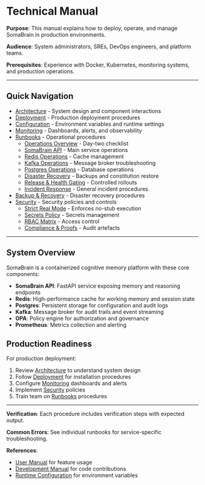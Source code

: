 # Technical Manual

**Purpose**: This manual explains how to deploy, operate, and manage SomaBrain in production environments.

**Audience**: System administrators, SREs, DevOps engineers, and platform teams.

**Prerequisites**: Experience with Docker, Kubernetes, monitoring systems, and production operations.

---

## Quick Navigation

- [Architecture](architecture.md) - System design and component interactions
- [Deployment](deployment.md) - Production deployment procedures
- [Configuration](configuration.md) - Environment variables and runtime settings
- [Monitoring](monitoring.md) - Dashboards, alerts, and observability
- [Runbooks](runbooks/) - Operational procedures
  - [Operations Overview](runbooks/operations-overview.md) - Day-two checklist
  - [SomaBrain API](runbooks/somabrain-api.md) - Main service operations
  - [Redis Operations](runbooks/redis-operations.md) - Cache management
  - [Kafka Operations](runbooks/kafka-operations.md) - Message broker troubleshooting
  - [Postgres Operations](runbooks/postgres-operations.md) - Database operations
  - [Disaster Recovery](runbooks/disaster-recovery.md) - Backups and constitution restore
  - [Release & Health Gating](runbooks/release-health-gating.md) - Controlled rollouts
  - [Incident Response](runbooks/incident-response.md) - General incident procedures
- [Backup & Recovery](backup-and-recovery.md) - Disaster recovery procedures
- [Security](security/) - Security policies and controls
  - [Strict Real Mode](security/strict-mode.md) - Enforces no-stub execution
  - [Secrets Policy](security/secrets-policy.md) - Secrets management
  - [RBAC Matrix](security/rbac-matrix.md) - Access control
  - [Compliance & Proofs](security/compliance-and-proofs.md) - Audit artefacts

---

## System Overview

SomaBrain is a containerized cognitive memory platform with these core components:

- **SomaBrain API**: FastAPI service exposing memory and reasoning endpoints
- **Redis**: High-performance cache for working memory and session state
- **Postgres**: Persistent storage for configuration and audit logs
- **Kafka**: Message broker for audit trails and event streaming
- **OPA**: Policy engine for authorization and governance
- **Prometheus**: Metrics collection and alerting

## Production Readiness

For production deployment:
1. Review [Architecture](architecture.md) to understand system design
2. Follow [Deployment](deployment.md) for installation procedures
3. Configure [Monitoring](monitoring.md) dashboards and alerts
4. Implement [Security](security/) policies
5. Train team on [Runbooks](runbooks/) procedures

---

**Verification**: Each procedure includes verification steps with expected output.

**Common Errors**: See individual runbooks for service-specific troubleshooting.

**References**:
- [User Manual](../user-manual/index.md) for feature usage
- [Development Manual](../development-manual/index.md) for code contributions
- [Runtime Configuration](configuration.md) for environment variables